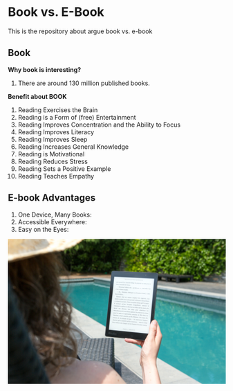 
# Book vs. E-Book
This is the repository about argue book vs. e-book

## Book

**Why book is interesting?**
1. There are around 130 million published books.

**Benefit about BOOK**
1. Reading Exercises the Brain
2. Reading is a Form of (free) Entertainment
3. Reading Improves Concentration and the Ability to Focus
4. Reading Improves Literacy
5. Reading Improves Sleep
6. Reading Increases General Knowledge
7. Reading is Motivational
8. Reading Reduces Stress
9. Reading Sets a Positive Example
10. Reading Teaches Empathy

## E-book Advantages

1. One Device, Many Books:
2. Accessible Everywhere:
3. Easy on the Eyes:

![E-book image](images/pexels-perfecto-capucine-1247527.jpg)